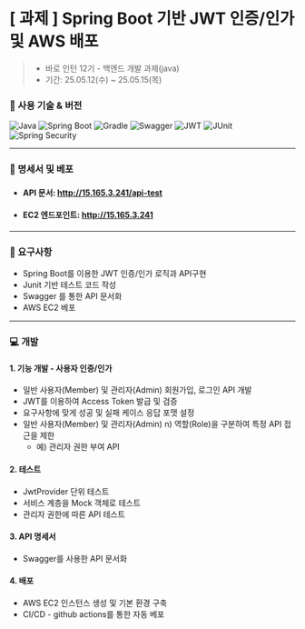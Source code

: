 # [ 과제 ]  Spring Boot 기반 JWT 인증/인가 및 AWS 배포

> - 바로 인턴 12기 -  백엔드 개발 과제(java)<br>
> - 기간: 25.05.12(수)  ~ 25.05.15(목)

### 🔧 사용 기술 & 버전

![Java](https://img.shields.io/badge/Java-17-blue?logo=openjdk)
![Spring Boot](https://img.shields.io/badge/Spring%20Boot-3.2.5-brightgreen?logo=springboot)
![Gradle](https://img.shields.io/badge/Gradle-8.7-blue?logo=gradle)
![Swagger](https://img.shields.io/badge/Swagger-2.2.0-yellow?logo=swagger)
![JWT](https://img.shields.io/badge/JWT-0.11.5-orange)
![JUnit](https://img.shields.io/badge/JUnit-5-red?logo=junit5)
![Spring Security](https://img.shields.io/badge/Spring%20Security-6.2.2-green?logo=springsecurity)

---


### 📑 명세서 및 베포

- #### API 문서: http://15.165.3.241/api-test

- #### EC2 엔드포인트:  http://15.165.3.241

---

### 📌 요구사항

- Spring Boot를 이용한 JWT 인증/인가 로직과 API구현
- Junit 기반 테스트 코드 작성
- Swagger 를 통한 API 문서화
-  AWS EC2 베포

---


### 💻 개발

#### 1. 기능 개발 - 사용자 인증/인가

- 일반 사용자(Member) 및 관리자(Admin) 회원가입, 로그인 API 개발
- JWT를 이용하여 Access Token 발급 및 검증
-  요구사항에 맞게 성공 및 실패 케이스 응답 포맷 설정
- 일반 사용자(Member) 및 관리자(Admin) n) 역할(Role)을 구분하여 특정 API 접근을 제한
    - 예) 관리자 권한 부여 API

#### 2. 테스트
- JwtProvider 단위 테스트
- 서비스 계층을 Mock 객체로 테스트
- 관리자 권한에 따른 API 테스트

#### 3. API 명세서
- Swagger를 사용한 API 문서화

#### 4. 배포
-  AWS EC2 인스턴스 생성 및 기본 환경 구축
-  CI/CD - github actions를 통한 자동 베포 


<br/>
